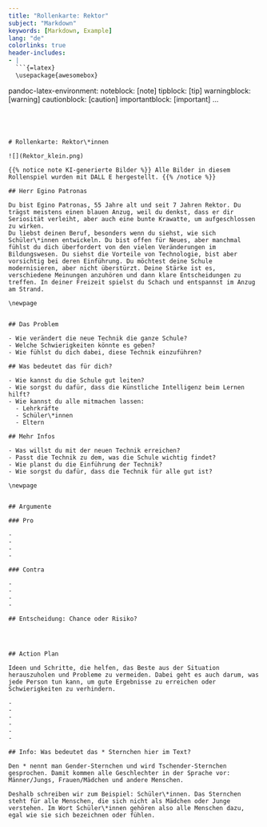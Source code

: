 ```yaml
---
title: "Rollenkarte: Rektor"
subject: "Markdown"
keywords: [Markdown, Example]
lang: "de"
colorlinks: true
header-includes:
- |
  ```{=latex}
  \usepackage{awesomebox}
  ```
pandoc-latex-environment:
  noteblock: [note]
  tipblock: [tip]
  warningblock: [warning]
  cautionblock: [caution]
  importantblock: [important]
...
```




# Rollenkarte: Rektor\*innen

![](Rektor_klein.png)

{{% notice note KI-generierte Bilder %}} Alle Bilder in diesem Rollenspiel wurden mit DALL E hergestellt. {{% /notice %}}

## Herr Egino Patronas

Du bist Egino Patronas, 55 Jahre alt und seit 7 Jahren Rektor. Du trägst meistens einen blauen Anzug, weil du denkst, dass er dir Seriosität verleiht, aber auch eine bunte Krawatte, um aufgeschlossen zu wirken. 
Du liebst deinen Beruf, besonders wenn du siehst, wie sich Schüler\*innen entwickeln. Du bist offen für Neues, aber manchmal fühlst du dich überfordert von den vielen Veränderungen im Bildungswesen. Du siehst die Vorteile von Technologie, bist aber vorsichtig bei deren Einführung. Du möchtest deine Schule modernisieren, aber nicht überstürzt. Deine Stärke ist es, verschiedene Meinungen anzuhören und dann klare Entscheidungen zu treffen. In deiner Freizeit spielst du Schach und entspannst im Anzug am Strand.

\newpage


## Das Problem

- Wie verändert die neue Technik die ganze Schule?
- Welche Schwierigkeiten könnte es geben?
- Wie fühlst du dich dabei, diese Technik einzuführen?

## Was bedeutet das für dich?

- Wie kannst du die Schule gut leiten?
- Wie sorgst du dafür, dass die Künstliche Intelligenz beim Lernen hilft?
- Wie kannst du alle mitmachen lassen:
  - Lehrkräfte
  - Schüler\*innen
  - Eltern

## Mehr Infos

- Was willst du mit der neuen Technik erreichen?
- Passt die Technik zu dem, was die Schule wichtig findet?
- Wie planst du die Einführung der Technik?
- Wie sorgst du dafür, dass die Technik für alle gut ist?

\newpage


## Argumente

### Pro

-
-
-
-

### Contra

-
-
-
-

## Entscheidung: Chance oder Risiko?




## Action Plan

Ideen und Schritte, die helfen, das Beste aus der Situation herauszuholen und Probleme zu vermeiden. Dabei geht es auch darum, was jede Person tun kann, um gute Ergebnisse zu erreichen oder Schwierigkeiten zu verhindern.

-
-
-
-
-
-

## Info: Was bedeutet das * Sternchen hier im Text?

Den * nennt man Gender-Sternchen und wird Tschender-Sternchen gesprochen. Damit kommen alle Geschlechter in der Sprache vor: Männer/Jungs, Frauen/Mädchen und andere Menschen.

Deshalb schreiben wir zum Beispiel: Schüler\*innen. Das Sternchen steht für alle Menschen, die sich nicht als Mädchen oder Junge verstehen. Im Wort Schüler\*innen gehören also alle Menschen dazu, egal wie sie sich bezeichnen oder fühlen.

